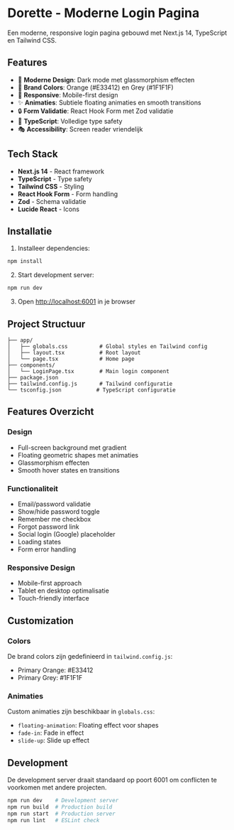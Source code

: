 # Dorette - Moderne Login Pagina

Een moderne, responsive login pagina gebouwd met Next.js 14, TypeScript en Tailwind CSS.

## Features

- 🎨 **Moderne Design**: Dark mode met glassmorphism effecten
- 🎯 **Brand Colors**: Orange (#E33412) en Grey (#1F1F1F)
- 📱 **Responsive**: Mobile-first design
- ✨ **Animaties**: Subtiele floating animaties en smooth transitions
- 🔒 **Form Validatie**: React Hook Form met Zod validatie
- 🚀 **TypeScript**: Volledige type safety
- 🎭 **Accessibility**: Screen reader vriendelijk

## Tech Stack

- **Next.js 14** - React framework
- **TypeScript** - Type safety
- **Tailwind CSS** - Styling
- **React Hook Form** - Form handling
- **Zod** - Schema validatie
- **Lucide React** - Icons

## Installatie

1. Installeer dependencies:
```bash
npm install
```

2. Start development server:
```bash
npm run dev
```

3. Open [http://localhost:6001](http://localhost:6001) in je browser

## Project Structuur

```
├── app/
│   ├── globals.css          # Global styles en Tailwind config
│   ├── layout.tsx           # Root layout
│   └── page.tsx             # Home page
├── components/
│   └── LoginPage.tsx        # Main login component
├── package.json
├── tailwind.config.js       # Tailwind configuratie
└── tsconfig.json           # TypeScript configuratie
```

## Features Overzicht

### Design
- Full-screen background met gradient
- Floating geometric shapes met animaties
- Glassmorphism effecten
- Smooth hover states en transitions

### Functionaliteit
- Email/password validatie
- Show/hide password toggle
- Remember me checkbox
- Forgot password link
- Social login (Google) placeholder
- Loading states
- Form error handling

### Responsive Design
- Mobile-first approach
- Tablet en desktop optimalisatie
- Touch-friendly interface

## Customization

### Colors
De brand colors zijn gedefinieerd in `tailwind.config.js`:
- Primary Orange: #E33412
- Primary Grey: #1F1F1F

### Animaties
Custom animaties zijn beschikbaar in `globals.css`:
- `floating-animation`: Floating effect voor shapes
- `fade-in`: Fade in effect
- `slide-up`: Slide up effect

## Development

De development server draait standaard op poort 6001 om conflicten te voorkomen met andere projecten.

```bash
npm run dev    # Development server
npm run build  # Production build
npm run start  # Production server
npm run lint   # ESLint check
```

